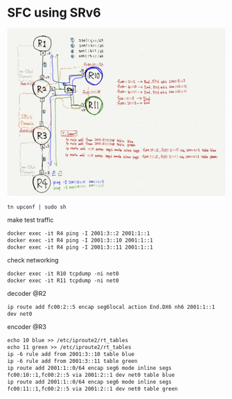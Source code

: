 
# SFC using SRv6

![](./topo.jpeg)

```
tn upconf | sudo sh
```

make test traffic
```
docker exec -it R4 ping -I 2001:3::2 2001:1::1
docker exec -it R4 ping -I 2001:3::10 2001:1::1
docker exec -it R4 ping -I 2001:3::11 2001:1::1
```

check networking
```
docker exec -it R10 tcpdump -ni net0
docker exec -it R11 tcpdump -ni net0
```

decoder @R2
```
ip route add fc00:2::5 encap seg6local action End.DX6 nh6 2001:1::1 dev net0
```

encoder @R3
```
echo 10 blue >> /etc/iproute2/rt_tables
echo 11 green >> /etc/iproute2/rt_tables
ip -6 rule add from 2001:3::10 table blue
ip -6 rule add from 2001:3::11 table green
ip route add 2001:1::0/64 encap seg6 mode inline segs fc00:10::1,fc00:2::5 via 2001:2::1 dev net0 table blue
ip route add 2001:1::0/64 encap seg6 mode inline segs fc00:11::1,fc00:2::5 via 2001:2::1 dev net0 table green
```

